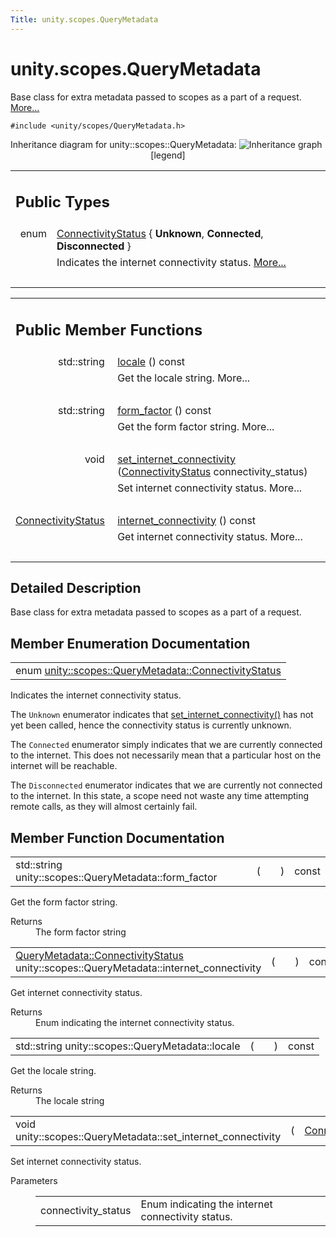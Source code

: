 ```yaml
---
Title: unity.scopes.QueryMetadata
---
```


# unity.scopes.QueryMetadata

<p>Base class for extra metadata passed to scopes as a part of a request.  
<a href="#details">More...</a></p>
<p><code>#include &lt;unity/scopes/QueryMetadata.h&gt;</code></p>
Inheritance diagram for unity::scopes::QueryMetadata:
<img src="https://developer.ubuntu.com/static/devportal_uploaded/9d5b0073-4fa8-4bcd-ba86-01e3d8edb4dd-../unity.scopes.QueryMetadata/classunity_1_1scopes_1_1_query_metadata__inherit__graph.png" border="0" usemap="#unity_1_1scopes_1_1_query_metadata_inherit__map" alt="Inheritance graph"/>
<map name="unity_1_1scopes_1_1_query_metadata_inherit__map" id="unity_1_1scopes_1_1_query_metadata_inherit__map">
<area shape="rect" id="node2" href="https://developer.ubuntu.com../classunity_1_1scopes_1_1_action_metadata.html" title="Metadata passed to scopes for preview and activation. " alt="" coords="5,80,220,107"/><area shape="rect" id="node3" href="https://developer.ubuntu.com../classunity_1_1scopes_1_1_search_metadata.html" title="Metadata passed with search requests. " alt="" coords="245,80,463,107"/></map>
<center><span class="legend">[legend]</span></center>
<table class="memberdecls">
<tr class="heading"><td colspan="2"><h2 class="groupheader">
Public Types</h2></td></tr>
<tr class="memitem:a20eb916661728a7d9c00485e28f88701"><td class="memItemLeft" align="right" valign="top">enum &#160;</td><td class="memItemRight" valign="bottom"><a class="el" href="#a20eb916661728a7d9c00485e28f88701">ConnectivityStatus</a> { <b>Unknown</b>, 
<b>Connected</b>, 
<b>Disconnected</b>
}</td></tr>
<tr class="memdesc:a20eb916661728a7d9c00485e28f88701"><td class="mdescLeft">&#160;</td><td class="mdescRight">Indicates the internet connectivity status.  <a href="#a20eb916661728a7d9c00485e28f88701">More...</a><br /></td></tr>
<tr class="separator:a20eb916661728a7d9c00485e28f88701"><td class="memSeparator" colspan="2">&#160;</td></tr>
</table><table class="memberdecls">
<tr class="heading"><td colspan="2"><h2 class="groupheader">
Public Member Functions</h2></td></tr>
<tr class="memitem:a3ca25150669d96171aec6ab56ef6bb0e"><td class="memItemLeft" align="right" valign="top">std::string&#160;</td><td class="memItemRight" valign="bottom"><a class="el" href="#a3ca25150669d96171aec6ab56ef6bb0e">locale</a> () const </td></tr>
<tr class="memdesc:a3ca25150669d96171aec6ab56ef6bb0e"><td class="mdescLeft">&#160;</td><td class="mdescRight">Get the locale string.  More...<br /></td></tr>
<tr class="separator:a3ca25150669d96171aec6ab56ef6bb0e"><td class="memSeparator" colspan="2">&#160;</td></tr>
<tr class="memitem:a494f592f3055fba4da6554a6d8fb7c42"><td class="memItemLeft" align="right" valign="top">std::string&#160;</td><td class="memItemRight" valign="bottom"><a class="el" href="#a494f592f3055fba4da6554a6d8fb7c42">form_factor</a> () const </td></tr>
<tr class="memdesc:a494f592f3055fba4da6554a6d8fb7c42"><td class="mdescLeft">&#160;</td><td class="mdescRight">Get the form factor string.  More...<br /></td></tr>
<tr class="separator:a494f592f3055fba4da6554a6d8fb7c42"><td class="memSeparator" colspan="2">&#160;</td></tr>
<tr class="memitem:a5b2395aff97cbe1009759de03f270bf3"><td class="memItemLeft" align="right" valign="top">void&#160;</td><td class="memItemRight" valign="bottom"><a class="el" href="#a5b2395aff97cbe1009759de03f270bf3">set_internet_connectivity</a> (<a class="el" href="#a20eb916661728a7d9c00485e28f88701">ConnectivityStatus</a> connectivity_status)</td></tr>
<tr class="memdesc:a5b2395aff97cbe1009759de03f270bf3"><td class="mdescLeft">&#160;</td><td class="mdescRight">Set internet connectivity status.  More...<br /></td></tr>
<tr class="separator:a5b2395aff97cbe1009759de03f270bf3"><td class="memSeparator" colspan="2">&#160;</td></tr>
<tr class="memitem:a3da06f370e53b5e381ec8cf33d8ee191"><td class="memItemLeft" align="right" valign="top"><a class="el" href="#a20eb916661728a7d9c00485e28f88701">ConnectivityStatus</a>&#160;</td><td class="memItemRight" valign="bottom"><a class="el" href="#a3da06f370e53b5e381ec8cf33d8ee191">internet_connectivity</a> () const </td></tr>
<tr class="memdesc:a3da06f370e53b5e381ec8cf33d8ee191"><td class="mdescLeft">&#160;</td><td class="mdescRight">Get internet connectivity status.  More...<br /></td></tr>
<tr class="separator:a3da06f370e53b5e381ec8cf33d8ee191"><td class="memSeparator" colspan="2">&#160;</td></tr>
</table>
<a name="details" id="details"></a><h2 class="groupheader">Detailed Description</h2>
<p>Base class for extra metadata passed to scopes as a part of a request. </p>
<h2 class="groupheader">Member Enumeration Documentation</h2>
<table class="memname">
<tr>
<td class="memname">enum <a class="el" href="#a20eb916661728a7d9c00485e28f88701">unity::scopes::QueryMetadata::ConnectivityStatus</a></td>
</tr>
</table>
<p>Indicates the internet connectivity status. </p>
<p>The <code>Unknown</code> enumerator indicates that <a class="el" href="#a5b2395aff97cbe1009759de03f270bf3" title="Set internet connectivity status. ">set_internet_connectivity()</a> has not yet been called, hence the connectivity status is currently unknown.</p>
<p>The <code>Connected</code> enumerator simply indicates that we are currently connected to the internet. This does not necessarily mean that a particular host on the internet will be reachable.</p>
<p>The <code>Disconnected</code> enumerator indicates that we are currently not connected to the internet. In this state, a scope need not waste any time attempting remote calls, as they will almost certainly fail. </p>
<h2 class="groupheader">Member Function Documentation</h2>
<table class="memname">
<tr>
<td class="memname">std::string unity::scopes::QueryMetadata::form_factor </td>
<td>(</td>
<td class="paramname"></td><td>)</td>
<td> const</td>
</tr>
</table>
<p>Get the form factor string. </p>
<dl class="section return"><dt>Returns</dt><dd>The form factor string </dd></dl>
<table class="memname">
<tr>
<td class="memname"><a class="el" href="#a20eb916661728a7d9c00485e28f88701">QueryMetadata::ConnectivityStatus</a> unity::scopes::QueryMetadata::internet_connectivity </td>
<td>(</td>
<td class="paramname"></td><td>)</td>
<td> const</td>
</tr>
</table>
<p>Get internet connectivity status. </p>
<dl class="section return"><dt>Returns</dt><dd>Enum indicating the internet connectivity status. </dd></dl>
<table class="memname">
<tr>
<td class="memname">std::string unity::scopes::QueryMetadata::locale </td>
<td>(</td>
<td class="paramname"></td><td>)</td>
<td> const</td>
</tr>
</table>
<p>Get the locale string. </p>
<dl class="section return"><dt>Returns</dt><dd>The locale string </dd></dl>
<table class="memname">
<tr>
<td class="memname">void unity::scopes::QueryMetadata::set_internet_connectivity </td>
<td>(</td>
<td class="paramtype"><a class="el" href="#a20eb916661728a7d9c00485e28f88701">ConnectivityStatus</a>&#160;</td>
<td class="paramname"><em>connectivity_status</em></td><td>)</td>
<td></td>
</tr>
</table>
<p>Set internet connectivity status. </p>
<dl class="params"><dt>Parameters</dt><dd>
<table class="params">
<tr><td class="paramname">connectivity_status</td><td>Enum indicating the internet connectivity status. </td></tr>
</table>
</dd>
</dl>

